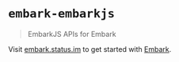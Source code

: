 # `embark-embarkjs`

> EmbarkJS APIs for Embark

Visit [embark.status.im](https://embark.status.im/) to get started with
[Embark](https://github.com/embarklabs/embark).
